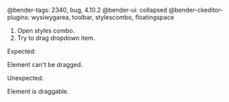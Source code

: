 @bender-tags: 2340, bug, 4.10.2
@bender-ui: collapsed
@bender-ckeditor-plugins: wysiwygarea, toolbar, stylescombo, floatingspace

1. Open styles combo.
1. Try to drag dropdown item.

Expected:

Element can't be dragged.

Unexpected:

Element is draggable.
